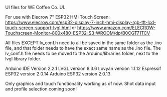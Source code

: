 UI files for WE Coffee Co. UI.

For use with Elecrow 7" ESP32 HMI Touch Screen:
https://www.elecrow.com/esp32-display-7-inch-hmi-display-rgb-tft-lcd-touch-screen-support-lvgl.html
or
https://www.amazon.com/ELECROW-Touchscreen-Monitor-800x480-ESP32-S3-WROOM/dp/B0CGT71TCV

All files EXCEPT lv_conf.h need to all be saved in the same folder as the .ino file, and that folder needs to have the exact same name as the .ino file. The lv_conf.h file needs to be moved to the Arduino/libraries folder, next to the lvgl library folder.

Arduino IDE Version 2.2.1
LVGL version 8.3.6
Lovyan version 1.1.12
Espressif ESP32 version 2.0.14
Arduino ESP32 version 2.0.13

Only graphics and touch functionality working as of now. Shot data input and profile selection coming soon!

